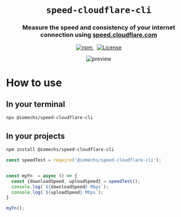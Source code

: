 <h1 align="center">
  <code>speed-cloudflare-cli</code>
</h1>
<h3 align="center">
  Measure the speed and consistency of your internet connection using <a href="https://speed.cloudflare.com/">speed.cloudflare.com</a>
</h3>

<p align="center">
    <a href="https://www.npmjs.com/package/speed-cloudflare-cli">
        <img src="https://img.shields.io/npm/v/speed-cloudflare-cli?style=for-the-badge" title="npm" />
    </a>
    &nbsp;
    <a href="./LICENSE">
        <img src="https://img.shields.io/badge/license-MIT-green.svg?style=for-the-badge" title="License" />
    </a>
</p>

<p align="center">
  <img src="https://user-images.githubusercontent.com/7613080/96638183-21028480-12f6-11eb-9300-05fe3792d13c.png" title="preview" />
</p>

# How to use

## In your terminal
```bash
npx @iomechs/speed-cloudflare-cli
```

## In your projects
```bash
npm install @iomechs/speed-cloudflare-cli
```

```js
const speedTest = require('@iomechs/speed-cloudflare-cli');


const myFn  = async () => {
  const {downloadSpeed, uploadSpeed} = speedTest();
  console.log(`${downloadSpeed} Mbps`);
  console.log(`${uploadSpeed} Mbps`);
}

myFn();

```
